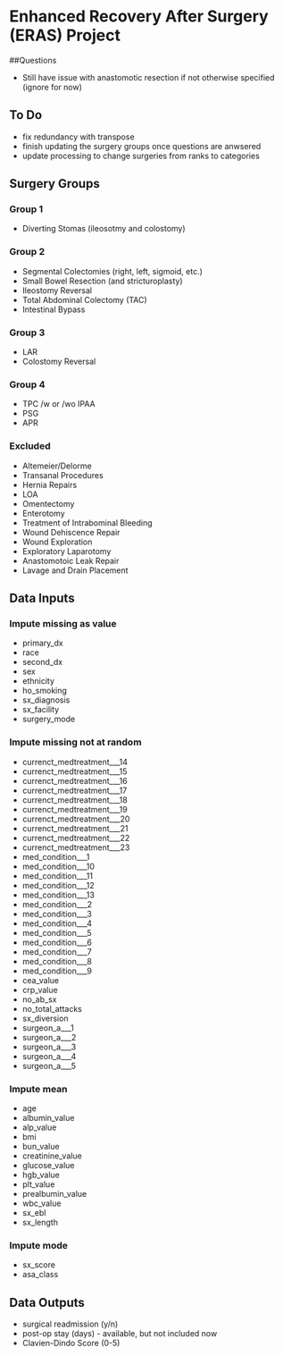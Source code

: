 # Enhanced Recovery After Surgery (ERAS) Project

##Questions
- Still have issue with anastomotic resection if not otherwise specified (ignore for now)

## To Do
- fix redundancy with transpose
- finish updating the surgery groups once questions are anwsered
- update processing to change surgeries from ranks to categories

## Surgery Groups
### Group 1
- Diverting Stomas (ileosotmy and colostomy)

### Group 2
- Segmental Colectomies (right, left, sigmoid, etc.)
- Small Bowel Resection (and stricturoplasty)
- Ileostomy Reversal
- Total Abdominal Colectomy (TAC)
- Intestinal Bypass

### Group 3
- LAR
- Colostomy Reversal

### Group 4
- TPC /w or /wo IPAA
- PSG
- APR

### Excluded
- Altemeier/Delorme
- Transanal Procedures
- Hernia Repairs
- LOA
- Omentectomy
- Enterotomy
- Treatment of Intrabominal Bleeding
- Wound Dehiscence Repair
- Wound Exploration
- Exploratory Laparotomy
- Anastomotoic Leak Repair
- Lavage and Drain Placement

## Data Inputs
### Impute missing as value
- primary_dx
- race
- second_dx
- sex
- ethnicity
- ho_smoking
- sx_diagnosis
- sx_facility
- surgery_mode
### Impute missing not at random
- currenct_medtreatment___14
- currenct_medtreatment___15
- currenct_medtreatment___16
- currenct_medtreatment___17
- currenct_medtreatment___18
- currenct_medtreatment___19
- currenct_medtreatment___20
- currenct_medtreatment___21
- currenct_medtreatment___22
- currenct_medtreatment___23
- med_condition___1
- med_condition___10
- med_condition___11
- med_condition___12
- med_condition___13
- med_condition___2
- med_condition___3
- med_condition___4
- med_condition___5
- med_condition___6
- med_condition___7
- med_condition___8
- med_condition___9
- cea_value
- crp_value
- no_ab_sx
- no_total_attacks
- sx_diversion
- surgeon_a___1
- surgeon_a___2
- surgeon_a___3
- surgeon_a___4
- surgeon_a___5
### Impute mean
- age
- albumin_value
- alp_value
- bmi
- bun_value
- creatinine_value
- glucose_value
- hgb_value
- plt_value
- prealbumin_value
- wbc_value
- sx_ebl
- sx_length
### Impute mode
- sx_score
- asa_class

## Data Outputs
- surgical readmission (y/n)
- post-op stay (days) - available, but not included now
- Clavien-Dindo Score (0-5)